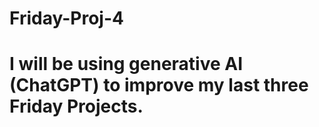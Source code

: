 # Friday-Proj-4

# I will be using generative AI (ChatGPT) to improve my last three Friday Projects.